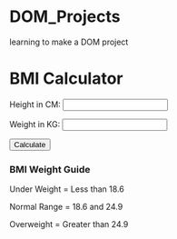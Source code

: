 # DOM_Projects
learning to make a DOM project 
<div class="container">
        <h1>BMI Calculator</h1>
        <form>
          <p><label>Height in CM: </label><input type="text" id="height" /></p>
          <p><label>Weight in KG: </label><input type="text" id="weight" /></p>
          <button>Calculate</button>
          <div id="results"></div>
          <div id="results_statement"></div>
          <div id="weight-guide">
            <h3>BMI Weight Guide</h3>
            <p>Under Weight = Less than 18.6</p>
            <p>Normal Range = 18.6 and 24.9</p>
            <p>Overweight = Greater than 24.9</p>
          </div>
        </form>
      </div>
